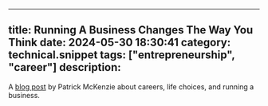 ---

title: Running A Business Changes The Way You Think
date: 2024-05-30 18:30:41
category: technical.snippet
tags: ["entrepreneurship", "career"]
description:
--

A [blog post](https://www.kalzumeus.com/2011/07/08/business-psychology/) by Patrick McKenzie about careers, life choices, and running a business.

